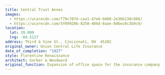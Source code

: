 ```yaml
---
title: Central Trust Annex
images:
  - https://ucarecdn.com/f79c7874-caa1-47e6-b680-2e36b130c968/
  - https://ucarecdn.com/5f09920b-8250-404d-8aae-0d6ec0c3b9c9/
location:
  lat: 39.099
  lng: -84.5127
address: Third & Vine St., Cincinnati, OH  45202
original_owner: Union Central Life Insurance
date_of_completion: "1927"
style: Florentine Renaissance
architect: Garber & Woodward
original_function: Expansion of office space for the insurance company.
---
```

